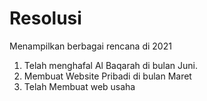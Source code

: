 # Resolusi
Menampilkan berbagai rencana di 2021
1. Telah menghafal Al Baqarah di bulan Juni.
2. Membuat Website Pribadi di bulan Maret
3. Telah Membuat web usaha
